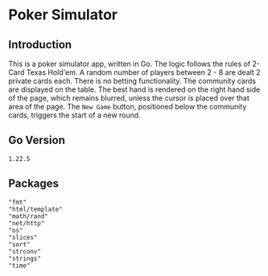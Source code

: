 # Poker Simulator
## Introduction
This is a poker simulator app, written in Go. The logic follows the rules of 2-Card Texas Hold'em. A random number of players between 2 - 8 are dealt 2 private cards each. There is no betting functionality. The community cards are displayed on the table. The best hand is rendered on the right hand side of the page, which remains blurred, unless the cursor is placed over that area of the page. The `New Game` button, positioned below the community cards, triggers the start of a new round.
## Go Version
`1.22.5`
## Packages
    "fmt"
    "html/template"
    "math/rand"
	"net/http"
	"os"
	"slices"
    "sort"
	"strconv"
	"strings"
	"time"	
	